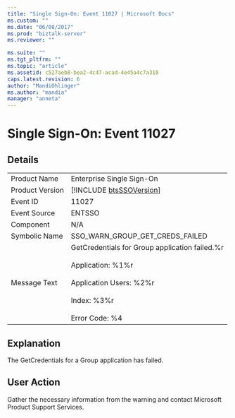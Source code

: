 ```yaml
---
title: "Single Sign-On: Event 11027 | Microsoft Docs"
ms.custom: ""
ms.date: "06/08/2017"
ms.prod: "biztalk-server"
ms.reviewer: ""

ms.suite: ""
ms.tgt_pltfrm: ""
ms.topic: "article"
ms.assetid: c527aeb8-bea2-4c47-acad-4e45a4c7a310
caps.latest.revision: 6
author: "MandiOhlinger"
ms.author: "mandia"
manager: "anneta"
---
```

# Single Sign-On: Event 11027
## Details  
  
|                 |                                                                                                                                                                     |
|-----------------|---------------------------------------------------------------------------------------------------------------------------------------------------------------------|
|  Product Name   |                                                                      Enterprise Single Sign-On                                                                      |
| Product Version |                                                     [!INCLUDE [btsSSOVersion](../includes/btsssoversion-md.md)]                                                     |
|    Event ID     |                                                                                11027                                                                                |
|  Event Source   |                                                                               ENTSSO                                                                                |
|    Component    |                                                                                 N/A                                                                                 |
|  Symbolic Name  |                                                                   SSO_WARN_GROUP_GET_CREDS_FAILED                                                                   |
|  Message Text   | GetCredentials for Group application failed.%r<br /><br /> Application: %1%r<br /><br /> Application Users: %2%r<br /><br /> Index: %3%r<br /><br /> Error Code: %4 |
  
## Explanation  
 The GetCredentials for a Group application has failed.  
  
## User Action  
 Gather the necessary information from the warning and contact Microsoft Product Support Services.